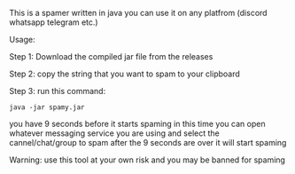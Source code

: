 This is a spamer written in java you can use it on any platfrom (discord whatsapp telegram etc.) 

Usage:

Step 1: Download the compiled jar file from the releases

Step 2: copy the string that you want to spam to your clipboard

Step 3: run this command:

`java -jar spamy.jar`

you have 9 seconds before it starts spaming in this time you can open whatever messaging service you are using and select the cannel/chat/group to spam after the 9 seconds are over it will start spaming 

Warning: use this tool at your own risk and you may be banned for spaming
